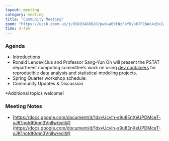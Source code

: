 ```yaml
---
layout: meeting
category: meeting
title: "Community Meeting"
zoom: "https://ucsb.zoom.us/j/85883488926?pwd=a09tNzFxYkVpbTFEbWc4cExIaUFSUT09"
time: 3-4pm
---
```


### Agenda

- Introductions
- Ronald Lencevičius and Professor Sang-Yun Oh will present the PSTAT department
computing committee’s work on using [dev containers](https://computing.pstat.ucsb.edu/docs/devcontainer) for reproducible data
analysis and statistical modeling projects.
- Spring Quarter workshop schedule:
- Community Updates & Discussion

*Additional topics welcome!

### Meeting Notes

- [https://docs.google.com/document/d/1dxvUcvIh-s9u8EnXeUPDMceT-xJK1notdt0qm3VnlIw/edit#](https://docs.google.com/document/d/1dxvUcvIh-s9u8EnXeUPDMceT-xJK1notdt0qm3VnlIw/edit#)
